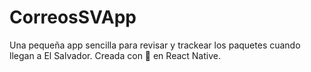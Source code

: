 # CorreosSVApp

Una pequeña app sencilla para revisar y trackear los paquetes cuando llegan a El Salvador. Creada con 💙 en React Native.

